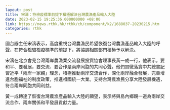 ```yaml
---
layout: post
title: 宋濤：符檢疫標準前提下積極解決台灣農漁產品輸入大陸
date: 2023-02-15 19:25:36.000000000 +08:00
link: https://news.rthk.hk/rthk/ch/component/k2/1688037-20230215.htm
categories: rthk
---
```


國台辦主任宋濤表示，高度重視台灣農漁民希望恢復台灣農漁產品輸入大陸的呼聲，在符合檢驗檢疫標準的前提下，將協調相關部門積極予以解決。

宋濤在北京會見台灣兩岸農漁業交流發展投資協會理事長黃一成一行，他表示，要和平、要發展，要交流、要合作是兩岸同胞的共同心聲。他們貫徹落實中共總書記習近平「兩岸一家親」理念，積極推動兩岸交流合作，深化兩岸融合發展，完善增進台胞福祉的制度政策，推進祖國統一大業。支持台灣農漁民分享大陸發展機遇，符合兩岸同胞共同利益。

黃一成轉達了恢復台灣農漁產品輸入大陸的願望，表示將與島內鄉親一道為兩岸交流合作、兩岸關係和平發展貢獻力量。
